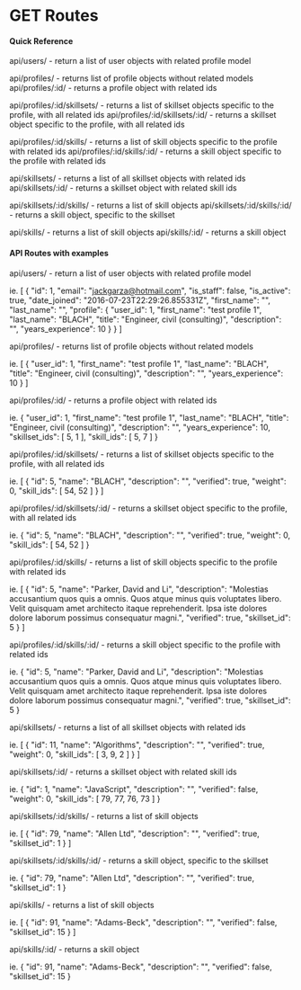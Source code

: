 # GET Routes

#### Quick Reference
api/users/ - return a list of user objects with related profile model

api/profiles/ - returns list of profile objects without related models
api/profiles/:id/ - returns a profile object with related ids

api/profiles/:id/skillsets/ - returns a list of skillset objects specific to the profile, with all related ids
api/profiles/:id/skillsets/:id/ - returns a skillset object specific to the profile, with all related ids

api/profiles/:id/skills/ - returns a list of skill objects specific to the profile with related ids
api/profiles/:id/skills/:id/ - returns a skill object specific to the profile with related ids

api/skillsets/ - returns a list of all skillset objects with related ids
api/skillsets/:id/ - returns a skillset object with related skill ids

api/skillsets/:id/skills/ - returns a list of skill objects
api/skillsets/:id/skills/:id/ - returns a skill object, specific to the skillset

api/skills/ - returns a list of skill objects
api/skills/:id/ - returns a skill object


#### API Routes with examples

api/users/ - return a list of user objects with related profile model

ie. [
  {
    "id": 1,
    "email": "jackgarza@hotmail.com",
    "is_staff": false,
    "is_active": true,
    "date_joined": "2016-07-23T22:29:26.855331Z",
    "first_name": "",
    "last_name": "",
    "profile": {
      "user_id": 1,
      "first_name": "test profile 1",
      "last_name": "BLACH",
      "title": "Engineer, civil (consulting)",
      "description": "",
      "years_experience": 10
    }
  }
]

api/profiles/ - returns list of profile objects without related models

ie. [
  {
    "user_id": 1,
    "first_name": "test profile 1",
    "last_name": "BLACH",
    "title": "Engineer, civil (consulting)",
    "description": "",
    "years_experience": 10
  }
]

api/profiles/:id/ - returns a profile object with related ids

ie. {
  "user_id": 1,
  "first_name": "test profile 1",
  "last_name": "BLACH",
  "title": "Engineer, civil (consulting)",
  "description": "",
  "years_experience": 10,
  "skillset_ids": [
    5,
    1
  ],
  "skill_ids": [
    5,
    7
  ]
}

api/profiles/:id/skillsets/ - returns a list of skillset objects specific to the profile, with all related ids

ie. [
  {
    "id": 5,
    "name": "BLACH",
    "description": "",
    "verified": true,
    "weight": 0,
    "skill_ids": [
      54,
      52
    ]
  }
]

api/profiles/:id/skillsets/:id/ - returns a skillset object specific to the profile, with all related ids

ie. {
    "id": 5,
    "name": "BLACH",
    "description": "",
    "verified": true,
    "weight": 0,
    "skill_ids": [
      54,
      52
    ]
  }

api/profiles/:id/skills/ - returns a list of skill objects specific to the profile with related ids

ie. [
  {
    "id": 5,
    "name": "Parker, David and Li",
    "description": "Molestias accusantium quos quis a omnis. Quos atque minus quis voluptates libero. Velit quisquam amet architecto itaque reprehenderit. Ipsa iste dolores dolore laborum possimus consequatur magni.",
    "verified": true,
    "skillset_id": 5
  }
]

api/profiles/:id/skills/:id/ - returns a skill object specific to the profile with related ids

ie. {
    "id": 5,
    "name": "Parker, David and Li",
    "description": "Molestias accusantium quos quis a omnis. Quos atque minus quis voluptates libero. Velit quisquam amet architecto itaque reprehenderit. Ipsa iste dolores dolore laborum possimus consequatur magni.",
    "verified": true,
    "skillset_id": 5
  }

api/skillsets/ - returns a list of all skillset objects with related ids

ie. [
  {
    "id": 11,
    "name": "Algorithms",
    "description": "",
    "verified": true,
    "weight": 0,
    "skill_ids": [
      3,
      9,
      2
    ]
  }
]

api/skillsets/:id/ - returns a skillset object with related skill ids

ie. {
  "id": 1,
  "name": "JavaScript",
  "description": "",
  "verified": false,
  "weight": 0,
  "skill_ids": [
    79,
    77,
    76,
    73
  ]
}

api/skillsets/:id/skills/ - returns a list of skill objects

ie. [
  {
    "id": 79,
    "name": "Allen Ltd",
    "description": "",
    "verified": true,
    "skillset_id": 1
  }
]

api/skillsets/:id/skills/:id/ - returns a skill object, specific to the skillset

ie. {
  "id": 79,
  "name": "Allen Ltd",
  "description": "",
  "verified": true,
  "skillset_id": 1
}

api/skills/ - returns a list of skill objects

ie. [
  {
    "id": 91,
    "name": "Adams-Beck",
    "description": "",
    "verified": false,
    "skillset_id": 15
  }
]

api/skills/:id/ - returns a skill object

ie. {
    "id": 91,
    "name": "Adams-Beck",
    "description": "",
    "verified": false,
    "skillset_id": 15
  }
